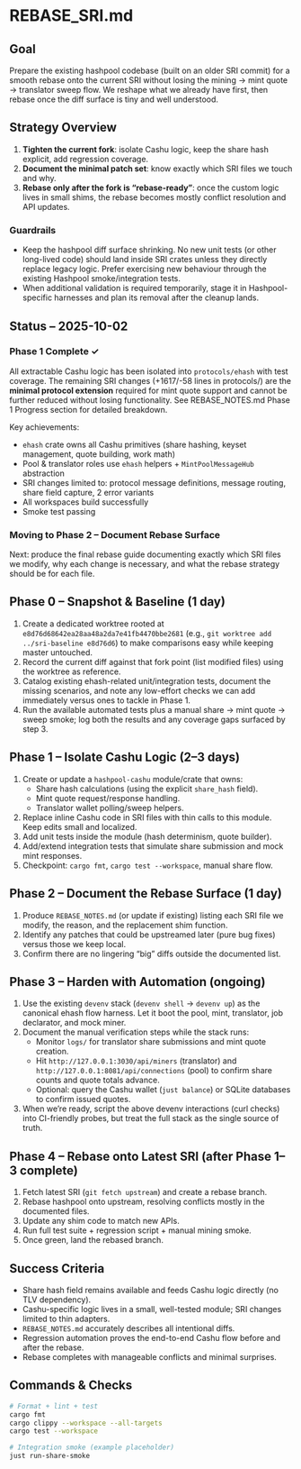 # REBASE_SRI.md

## Goal
Prepare the existing hashpool codebase (built on an older SRI commit) for a smooth rebase onto the current SRI without losing the mining → mint quote → translator sweep flow. We reshape what we already have first, then rebase once the diff surface is tiny and well understood.

## Strategy Overview
1. **Tighten the current fork**: isolate Cashu logic, keep the share hash explicit, add regression coverage.
2. **Document the minimal patch set**: know exactly which SRI files we touch and why.
3. **Rebase only after the fork is “rebase-ready”**: once the custom logic lives in small shims, the rebase becomes mostly conflict resolution and API updates.

### Guardrails
- Keep the hashpool diff surface shrinking. No new unit tests (or other long-lived code) should land inside SRI crates unless they directly replace legacy logic. Prefer exercising new behaviour through the existing Hashpool smoke/integration tests.
- When additional validation is required temporarily, stage it in Hashpool-specific harnesses and plan its removal after the cleanup lands.

## Status – 2025-10-02

### Phase 1 Complete ✓
All extractable Cashu logic has been isolated into `protocols/ehash` with test coverage. The remaining SRI changes (+1617/-58 lines in protocols/) are the **minimal protocol extension** required for mint quote support and cannot be further reduced without losing functionality. See REBASE_NOTES.md Phase 1 Progress section for detailed breakdown.

Key achievements:
- `ehash` crate owns all Cashu primitives (share hashing, keyset management, quote building, work math)
- Pool & translator roles use `ehash` helpers + `MintPoolMessageHub` abstraction
- SRI changes limited to: protocol message definitions, message routing, share field capture, 2 error variants
- All workspaces build successfully
- Smoke test passing

### Moving to Phase 2 – Document Rebase Surface
Next: produce the final rebase guide documenting exactly which SRI files we modify, why each change is necessary, and what the rebase strategy should be for each file.

## Phase 0 – Snapshot & Baseline (1 day)
1. Create a dedicated worktree rooted at `e8d76d68642ea28aa48a2da7e41fb4470bbe2681` (e.g., `git worktree add ../sri-baseline e8d76d6`) to make comparisons easy while keeping master untouched.
2. Record the current diff against that fork point (list modified files) using the worktree as reference.
3. Catalog existing ehash-related unit/integration tests, document the missing scenarios, and note any low-effort checks we can add immediately versus ones to tackle in Phase 1.
4. Run the available automated tests plus a manual share → mint quote → sweep smoke; log both the results and any coverage gaps surfaced by step 3.

## Phase 1 – Isolate Cashu Logic (2–3 days)
1. Create or update a `hashpool-cashu` module/crate that owns:
   - Share hash calculations (using the explicit `share_hash` field).
   - Mint quote request/response handling.
   - Translator wallet polling/sweep helpers.
2. Replace inline Cashu code in SRI files with thin calls to this module. Keep edits small and localized.
3. Add unit tests inside the module (hash determinism, quote builder).
4. Add/extend integration tests that simulate share submission and mock mint responses.
5. Checkpoint: `cargo fmt`, `cargo test --workspace`, manual share flow.

## Phase 2 – Document the Rebase Surface (1 day)
1. Produce `REBASE_NOTES.md` (or update if existing) listing each SRI file we modify, the reason, and the replacement shim function.
2. Identify any patches that could be upstreamed later (pure bug fixes) versus those we keep local.
3. Confirm there are no lingering “big” diffs outside the documented list.

## Phase 3 – Harden with Automation (ongoing)
1. Use the existing `devenv` stack (`devenv shell` → `devenv up`) as the canonical ehash flow harness. Let it boot the pool, mint, translator, job declarator, and mock miner.
2. Document the manual verification steps while the stack runs:
   - Monitor `logs/` for translator share submissions and mint quote creation.
   - Hit `http://127.0.0.1:3030/api/miners` (translator) and `http://127.0.0.1:8081/api/connections` (pool) to confirm share counts and quote totals advance.
   - Optional: query the Cashu wallet (`just balance`) or SQLite databases to confirm issued quotes.
3. When we’re ready, script the above devenv interactions (curl checks) into CI-friendly probes, but treat the full stack as the single source of truth.

## Phase 4 – Rebase onto Latest SRI (after Phase 1–3 complete)
1. Fetch latest SRI (`git fetch upstream`) and create a rebase branch.
2. Rebase hashpool onto upstream, resolving conflicts mostly in the documented files.
3. Update any shim code to match new APIs.
4. Run full test suite + regression script + manual mining smoke.
5. Once green, land the rebased branch.

## Success Criteria
- Share hash field remains available and feeds Cashu logic directly (no TLV dependency).
- Cashu-specific logic lives in a small, well-tested module; SRI changes limited to thin adapters.
- `REBASE_NOTES.md` accurately describes all intentional diffs.
- Regression automation proves the end-to-end Cashu flow before and after the rebase.
- Rebase completes with manageable conflicts and minimal surprises.

## Commands & Checks
```bash
# Format + lint + test
cargo fmt
cargo clippy --workspace --all-targets
cargo test --workspace

# Integration smoke (example placeholder)
just run-share-smoke
```
